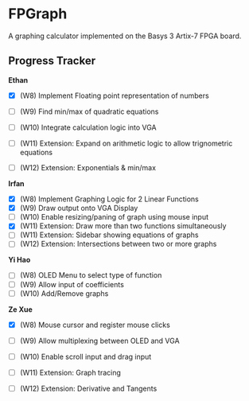 # FPGraph

A graphing calculator implemented on the Basys 3 Artix-7 FPGA board.

## Progress Tracker

**Ethan**
- [X] (W8)  Implement Floating point representation of numbers
- [ ] (W9)  Find min/max of quadratic equations
- [ ] (W10) Integrate calculation logic into VGA
- [ ] (W11) Extension: Expand on arithmetic logic to allow trignometric equations
- [ ] (W12) Extension: Exponentials & min/max


**Irfan**
- [X] (W8)  Implement Graphing Logic for 2 Linear Functions
- [X] (W9)  Draw output onto VGA Display
- [ ] (W10) Enable resizing/paning of graph using mouse input
- [X] (W11) Extension: Draw more than two functions simultaneously
- [ ] (W11) Extension: Sidebar showing equations of graphs
- [ ] (W12) Extension: Intersections between two or more graphs

**Yi Hao**
- [ ] (W8)  OLED Menu to select type of function
- [ ] (W9)  Allow input of coefficients
- [ ] (W10) Add/Remove graphs

**Ze Xue**
- [X] (W8)  Mouse cursor and register mouse clicks
- [ ] (W9)  Allow multiplexing between OLED and VGA
- [ ] (W10) Enable scroll input and drag input
- [ ] (W11) Extension: Graph tracing
- [ ] (W12) Extension: Derivative and Tangents

